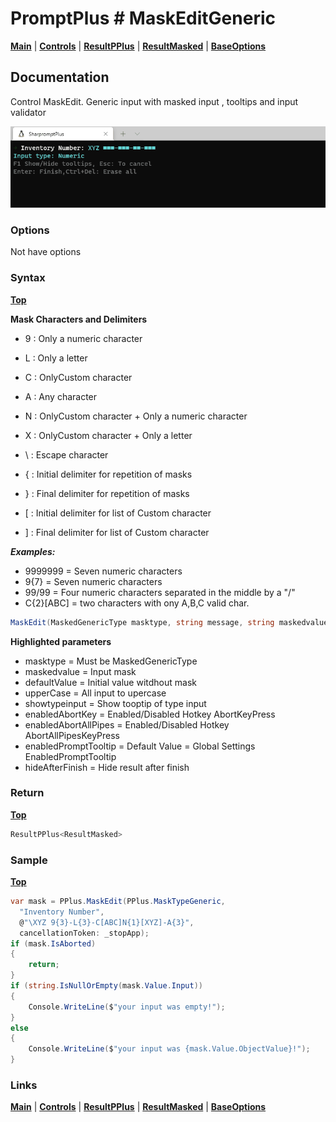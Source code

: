 # PromptPlus # MaskEditGeneric
[**Main**](index.md#help) | 
[**Controls**](index.md#apis) |
[**ResultPPlus**](resultpplus) |
[**ResultMasked**](resultmasked) |
[**BaseOptions**](baseoptions)


## Documentation
Control MaskEdit. Generic input with masked input , tooltips and input validator

![](./images/MaskEditGeneric.gif)

### Options
Not have options

### Syntax
[**Top**](#promptplus--maskeditgeneric)

**Mask Characters and Delimiters**

 - 9 : Only a numeric character
 - L : Only a letter 
 - C : OnlyCustom character 
 - A : Any character
 - N : OnlyCustom character +  Only a numeric character
 - X : OnlyCustom character +  Only a letter

 - \ : Escape character
 - { : Initial delimiter for repetition of masks
 - } : Final delimiter for repetition of masks
 - \[ : Initial delimiter for list of Custom character
 - \] : Final delimiter for list of Custom character

**_Examples:_**

- 9999999 = Seven numeric characters
- 9{7} = Seven numeric characters
- 99\/99 = Four numeric characters separated in the middle by a "/"
- C{2}\[ABC\] = two characters with ony A,B,C valid char.

```csharp
MaskEdit(MaskedGenericType masktype, string message, string maskedvalue, string defaultValue = null, bool upperCase = true, bool showtypeinput = true, IList<Func<object, ValidationResult>> validators = null, bool enabledPromptTooltip = true, bool enabledAbortKey = true, bool enabledAbortAllPipes = true, bool hideAfterFinish = false, CancellationToken? cancellationToken = null)
```

**Highlighted parameters**
- masktype = Must be MaskedGenericType
- maskedvalue = Input mask
- defaultValue = Initial value witdhout mask
- upperCase = All input to upercase
- showtypeinput = Show tooptip of type input 
- enabledAbortKey = Enabled/Disabled Hotkey AbortKeyPress
- enabledAbortAllPipes = Enabled/Disabled Hotkey AbortAllPipesKeyPress
- enabledPromptTooltip = Default Value = Global Settings EnabledPromptTooltip
- hideAfterFinish = Hide result after finish

### Return
[**Top**](#promptplus--maskeditgeneric)

```csharp
ResultPPlus<ResultMasked>
```

### Sample
[**Top**](#promptplus--maskeditgeneric)

```csharp
var mask = PPlus.MaskEdit(PPlus.MaskTypeGeneric, 
  "Inventory Number", 
  @"\XYZ 9{3}-L{3}-C[ABC]N{1}[XYZ]-A{3}", 
  cancellationToken: _stopApp);
if (mask.IsAborted)
{
    return;
}
if (string.IsNullOrEmpty(mask.Value.Input))
{
    Console.WriteLine($"your input was empty!");
}
else
{
    Console.WriteLine($"your input was {mask.Value.ObjectValue}!");
}
```

### Links
[**Main**](index.md#help) | 
[**Controls**](index.md#apis) |
[**ResultPPlus**](resultpplus) |
[**ResultMasked**](resultmasked) |
[**BaseOptions**](baseoptions)

